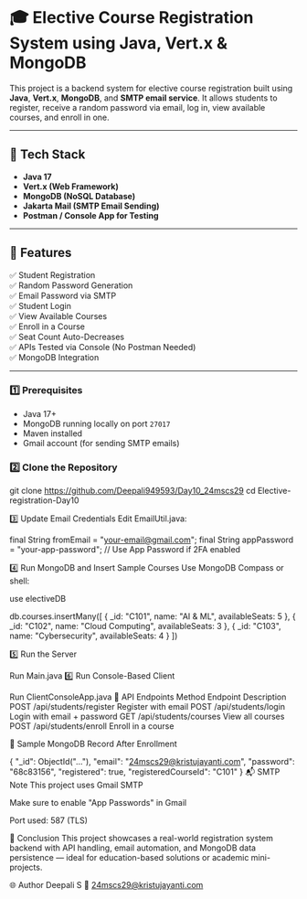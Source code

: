 # 🎓 Elective Course Registration System using Java, Vert.x & MongoDB

This project is a backend system for elective course registration built using **Java**, **Vert.x**, **MongoDB**, and **SMTP email service**. It allows students to register, receive a random password via email, log in, view available courses, and enroll in one.

---

## 🔧 Tech Stack

- **Java 17**
- **Vert.x (Web Framework)**
- **MongoDB (NoSQL Database)**
- **Jakarta Mail (SMTP Email Sending)**
- **Postman / Console App for Testing**

---

## 📌 Features

✅ Student Registration  
✅ Random Password Generation  
✅ Email Password via SMTP  
✅ Student Login  
✅ View Available Courses  
✅ Enroll in a Course  
✅ Seat Count Auto-Decreases  
✅ APIs Tested via Console (No Postman Needed)  
✅ MongoDB Integration

---
### 1️⃣ Prerequisites

- Java 17+
- MongoDB running locally on port `27017`
- Maven installed
- Gmail account (for sending SMTP emails)

### 2️⃣ Clone the Repository


git clone https://github.com/Deepali949593/Day10_24mscs29
cd Elective-registration-Day10

3️⃣ Update Email Credentials
Edit EmailUtil.java:


final String fromEmail = "your-email@gmail.com";
final String appPassword = "your-app-password";  // Use App Password if 2FA enabled

4️⃣ Run MongoDB and Insert Sample Courses
Use MongoDB Compass or shell:


use electiveDB

db.courses.insertMany([
  { _id: "C101", name: "AI & ML", availableSeats: 5 },
  { _id: "C102", name: "Cloud Computing", availableSeats: 3 },
  { _id: "C103", name: "Cybersecurity", availableSeats: 4 }
])

5️⃣ Run the Server


Run Main.java
6️⃣ Run Console-Based Client

Run ClientConsoleApp.java
🔗 API Endpoints
Method	Endpoint	Description
POST	/api/students/register	Register with email
POST	/api/students/login	Login with email + password
GET	/api/students/courses	View all courses
POST	/api/students/enroll	Enroll in a course

📸 Sample MongoDB Record After Enrollment

{
  "_id": ObjectId("..."),
  "email": "24mscs29@kristujayanti.com",
  "password": "68c83156",
  "registered": true,
  "registeredCourseId": "C101"
}
📬 SMTP Note
This project uses Gmail SMTP

Make sure to enable "App Passwords" in Gmail

Port used: 587 (TLS)

🏁 Conclusion
This project showcases a real-world registration system backend with API handling, email automation, and MongoDB data persistence — ideal for education-based solutions or academic mini-projects.

🌐 Author
Deepali S
📧 24mscs29@kristujayanti.com
